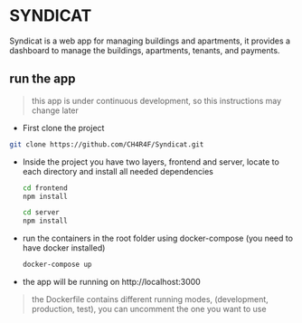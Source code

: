 # SYNDICAT

Syndicat is a web app for managing buildings and apartments, it provides a dashboard to manage the buildings, apartments, tenants, and payments.

## run the app

> this app is under continuous development, so this instructions may change later

- First clone the project

```bash
git clone https://github.com/CH4R4F/Syndicat.git
```

- Inside the project you have two layers, frontend and server, locate to each directory and install all needed dependencies

  ```bash
  cd frontend
  npm install
  ```

  ```bash
  cd server
  npm install
  ```

- run the containers in the root folder using docker-compose (you need to have docker installed)

  ```bash
  docker-compose up
  ```

- the app will be running on http://localhost:3000

> the Dockerfile contains different running modes, (development, production, test), you can uncomment the one you want to use
